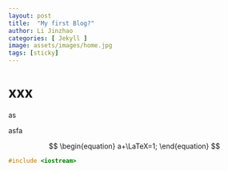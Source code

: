 ```yaml
---
layout: post
title:  "My first Blog?"
author: Li Jinzhao
categories: [ Jekyll ]
image: assets/images/home.jpg
tags: [sticky]
---
```




<head>
    <script src="https://cdn.mathjax.org/mathjax/latest/MathJax.js?config=TeX-AMS-MML_HTMLorMML" type="text/javascript"></script>
    <script type="text/x-mathjax-config">
        MathJax.Hub.Config({
            tex2jax: {
            skipTags: ['script', 'noscript', 'style', 'textarea', 'pre'],
            inlineMath: [['$','$']]
            }
        });
    </script>
</head>







# xxx

as

asfa






$$
\begin{equation}
a+\LaTeX=1;
\end{equation}
$$


```c++
#include <iostream>
```

